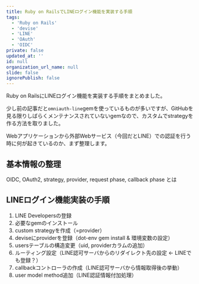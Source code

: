 ```yaml
---
title: Ruby on RailsでLINEログイン機能を実装する手順
tags:
  - 'Ruby on Rails'
  - 'devise'
  - 'LINE'
  - 'OAuth'
  - 'OIDC'
private: false
updated_at: ''
id: null
organization_url_name: null
slide: false
ignorePublish: false
---
```


Ruby on RailsにLINEログイン機能を実装する手順をまとめました。

少し前の記事だと`omniauth-line`gemを使っているものが多いですが、GitHubを見る限りしばらくメンテナンスされていないgemなので、カスタムでstrategyを作る方法を取りました。

Webアプリケーションから外部Webサービス（今回だとLINE）での認証を行う時に何が起きているのか、まず整理します。

## 基本情報の整理
OIDC, OAuth2, strategy, provider, request phase, callback phase とは

## LINEログイン機能実装の手順
1. LINE Developersの登録
2. 必要なgemのインストール
3. custom strategyを作成（=provider）
4. deviseにproviderを登録（dot-env gem install & 環境変数の設定）
5. usersテーブルの構造変更（uid, providerカラムの追加）
6. ルーティング設定（LINE認可サーバからのリダイレクト先の設定 ← LINEでも登録？）
7. callbackコントローラの作成（LINE認可サーバから情報取得後の挙動）
8. user model method追加（LINE認証情報付加処理）



